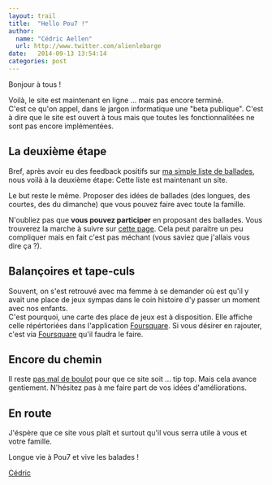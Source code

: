 ```yaml
---
layout: trail
title:  "Hello Pou7 !"
author:
  name: "Cédric Aellen"
  url: http://www.twitter.com/alienlebarge
date:   2014-09-13 13:54:14
categories: post
---
```


Bonjour à tous !

Voilà, le site est maintenant en ligne ... mais pas encore terminé.  
C'est ce qu'on appel, dans le jargon informatique une "beta publique". C'est à dire que le site est ouvert à tous mais que toutes les fonctionnalitées ne sont pas encore implémentées.

## La deuxième étape

Bref, après avoir eu des feedback positifs sur [ma simple liste de ballades](https://github.com/alienlebarge/pou7/blob/c75407fd178bcfbb7dff4db26d6ead006bb7931e/README.md), nous voilà à la deuxième étape: Cette liste est maintenant un site.

Le but reste le même. Proposer des idées de ballades (des longues, des courtes, des du dimanche) que vous pouvez faire avec toute la famille.

N'oubliez pas que **vous pouvez participer** en proposant des ballades. Vous trouverez la marche à suivre sur [cette page](http://pou7.ch/a-propos.html). Cela peut paraitre un peu compliquer mais en fait c'est pas méchant (vous saviez que j'allais vous dire ça ?).

## Balançoires et tape-culs

Souvent, on s'est retrouvé avec ma femme à se demander où est qu'il y avait une place de jeux sympas dans le coin histoire d'y passer un moment avec nos enfants.  
C'est pourquoi, une carte des place de jeux est à disposition. Elle affiche celle répértoriées dans l'application [Foursquare](http://www.foursquare.com). Si vous désirer en rajouter, c'est via [Foursquare](http://www.foursquare.com) qu'il faudra le faire.

## Encore du chemin

Il reste [pas mal de boulot](https://github.com/alienlebarge/pou7/issues "liste des cas ouverts") pour que ce site soit ... tip top. Mais cela avance gentiement. N'hésitez pas à me faire part de vos idées d'améliorations.

## En route

J'éspère que ce site vous plaît et surtout qu'il vous serra utile à vous et votre famille.

Longue vie à Pou7 et vive les balades !

[Cédric](http://www.twitter.com/alienlebarge)
